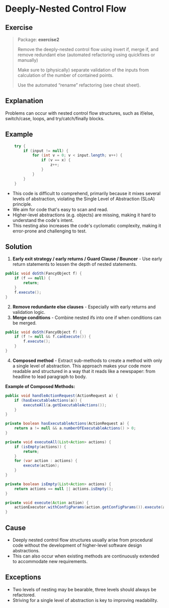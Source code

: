 # Deeply-Nested Control Flow

## Exercise
> Package: **exercise2**
> 
> Remove the deeply-nested control flow using invert if, merge if, and remove redundant else (automated refactoring using quickfixes or manually)
> 
> Make sure to (physically) separate validation of the inputs from calculation of the number of contained points.
>
> Use the automated “rename” refactoring (see cheat sheet).

## Explanation
Problems can occur with nested control flow structures, such as if/else, switch/case, loops, and try/catch/finally blocks.

## Example
```java
    try {
        if (input != null) {
            for (int v = 0; v < input.length; v++) { 
                if (v == x) {
                    z++; 
                }
            }
        }
    }
```

* This code is difficult to comprehend, primarily because it mixes several levels of abstraction, violating the Single Level of Abstraction (SLoA) principle. 
* We aim for code that's easy to scan and read. 
* Higher-level abstractions (e.g. objects) are missing, making it hard to understand the code's intent. 
* This nesting also increases the code's cyclomatic complexity, making it error-prone and challenging to test.

## Solution
1. **Early exit strategy / early returns / Guard Clause / Bouncer** - Use early return statements to lessen the depth of nested statements.
```java
public void doSth(FancyObject f) { 
    if (f == null) {
        return; 
    }
    f.execute();
}
```
2. **Remove redundante else clauses** - Especially with early returns and validation logic.
3. **Merge conditions** - Combine nested ifs into one if when conditions can be merged.
```java
public void doSth(FancyObject f) {
    if (f != null && f.canExecute()) {
        f.execute();
    }
}
```
4. **Composed method** - Extract sub-methods to create a method with only a single level of abstraction. This approach makes your code more readable and structured in a way that it reads like a newspaper: from headline to lead paragraph to body.

**Example of Composed Methods:**

```java
public void handleActionRequest(ActionRequest a) {
    if (hasExecutableActions(a)) {
        executeAll(a.getExecutableActions());
    }
}

private boolean hasExecutableActions(ActionRequest a) {
    return a != null && a.numberOfExecutableActions() > 0;
}

private void executeAll(List<Action> actions) {
    if (isEmpty(actions)) {
        return;
    }
    for (var action : actions) {
        execute(action);
    }
}

private boolean isEmpty(List<Action> actions) {
    return actions == null || actions.isEmpty();
}

private void execute(Action action) {
    actionExecutor.withConfigParams(action.getConfigParams()).execute(action);
}
```

## Cause
* Deeply nested control flow structures usually arise from procedural code without the development of higher-level software design abstractions. 
* This can also occur when existing methods are continuously extended to accommodate new requirements.

## Exceptions
* Two levels of nesting may be bearable, three levels should always be refactored.
* Striving for a single level of abstraction is key to improving readability.
